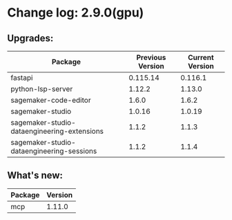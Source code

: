 # Change log: 2.9.0(gpu)

## Upgrades: 

Package | Previous Version | Current Version
---|---|---
fastapi|0.115.14|0.116.1
python-lsp-server|1.12.2|1.13.0
sagemaker-code-editor|1.6.0|1.6.2
sagemaker-studio|1.0.16|1.0.19
sagemaker-studio-dataengineering-extensions|1.1.2|1.1.3
sagemaker-studio-dataengineering-sessions|1.1.2|1.1.4

## What's new: 

Package | Version 
---|---
mcp|1.11.0
